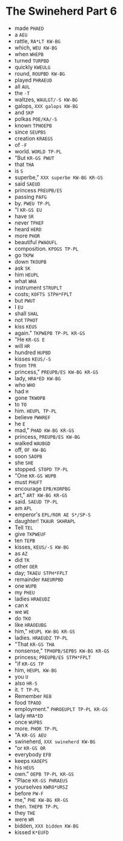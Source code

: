 # The Swineherd Part 6

* made `PHAED`
* a `AEU`
* rattle, `RA*LT KW-BG`
* which, `WEU KW-BG`
* when `WHEPB`
* turned `TURPBD`
* quickly `KWEULG`
* round, `ROUPBD KW-BG`
* played `PHRAEUD`
* all `AUL`
* the `-T`
* waltzes, `WAULGT/-S KW-BG`
* galops, `XXX galops KW-BG`
* and `SKP`
* polkas `POE/KA/-S`
* known `TPHOEPB`
* since `SEUPBS`
* creation `KRAEGS`
* of `-F`
* world. `WORLD TP-PL`
* "But `KR-GS PWUT`
* that `THA`
* is `S`
* superbe," `XXX superbe KW-BG KR-GS`
* said `SAEUD`
* princess `PREUPB/ES`
* passing `PAFG`
* by. `PWEU TP-PL`
* "I `KR-GS EU`
* have `SR`
* never `TPHEF`
* heard `HERD`
* more `PHOR`
* beautiful `PWAOUFL`
* composition. `KPOGS TP-PL`
* go `TKPW`
* down `TKOUPB`
* ask `SK`
* him `HEUPL`
* what `WHA`
* instrument `STRUPLT`
* costs; `KOFTS STPH*FPLT`
* but `PWUT`
* I `EU`
* shall `SHAL`
* not `TPHOT`
* kiss `KEUS`
* again." `TKPWEPB TP-PL KR-GS`
* "He `KR-GS E`
* will `HR`
* hundred `HUPBD`
* kisses `KEUS/-S`
* from `TPR`
* princess," `PREUPB/ES KW-BG KR-GS`
* lady, `HRA*ED KW-BG`
* who `WHO`
* had `H`
* gone `TKWOPB`
* to `TO`
* him. `HEUPL TP-PL`
* believe `PWHREF`
* he `E`
* mad," `PHAD KW-BG KR-GS`
* princess, `PREUPB/ES KW-BG`
* walked `WAUBGD`
* off, `OF KW-BG`
* soon `SAOPB`
* she `SHE`
* stopped. `STOPD TP-PL`
* "One `KR-GS WUPB`
* must `PHUFT`
* encourage `EPB/KORPBG`
* art," `ART KW-BG KR-GS`
* said. `SAEUD TP-PL`
* am `APL`
* emperor's `EPL/ROR AE S*/SP-S`
* daughter! `TKAUR SKHRAPL`
* Tell `TEL`
* give `TKPWEUF`
* ten `TEPB`
* kisses, `KEUS/-S KW-BG`
* as `AZ`
* did `TK`
* other `OER`
* day; `TKAEU STPH*FPLT`
* remainder `RAEURPBD`
* one `WUPB`
* my `PHEU`
* ladies `HRAEUDZ`
* can `K`
* we `WE`
* do `TKO`
* like `HRAOEUBG`
* him," `HEUPL KW-BG KR-GS`
* ladies. `HRAEUDZ TP-PL`
* "That `KR-GS THA`
* nonsense," `TPHOPB/SEPBS KW-BG KR-GS`
* princess; `PREUPB/ES STPH*FPLT`
* "if `KR-GS TP`
* him, `HEUPL KW-BG`
* you `U`
* also `HR-S`
* it. `T TP-PL`
* Remember `REB`
* food `TPAOD`
* employment." `PHROEUPLT TP-PL KR-GS`
* lady `HRA*ED`
* once `WUPBS`
* more. `PHOR TP-PL`
* "A `KR-GS AEU`
* swineherd, `XXX swineherd KW-BG`
* "or `KR-GS OR`
* everybody `EFB`
* keeps `KAOEPS`
* his `HEUS`
* own." `OEPB TP-PL KR-GS`
* "Place `KR-GS PHRAEUS`
* yourselves `KWRO*URSZ`
* before `PW-F`
* me," `PHE KW-BG KR-GS`
* then. `THEPB TP-PL`
* they `THE`
* were `WR`
* bidden, `XXX bidden KW-BG`
* kissed `K*EUFD`
